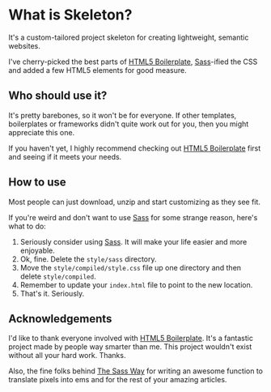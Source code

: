 What is Skeleton?
=================
It's a custom-tailored project skeleton for creating lightweight, semantic websites.

I've cherry-picked the best parts of [HTML5 Boilerplate][1], [Sass][2]-ified the CSS and added a few HTML5 elements for good measure.

Who should use it?
------------------
It's pretty barebones, so it won't be for everyone. If other templates, boilerplates or frameworks didn't quite work out for you, then you might appreciate this one.

If you haven't yet, I highly recommend checking out [HTML5 Boilerplate][1] first and seeing if it meets your needs.

How to use
----------
Most people can just download, unzip and start customizing as they see fit.

If you're weird and don't want to use [Sass][2] for some strange reason, here's what to do:

1. Seriously consider using [Sass][2]. It will make your life easier and more enjoyable.
2. Ok, fine. Delete the `style/sass` directory.
3. Move the `style/compiled/style.css` file up one directory and then delete `style/compiled`.
4. Remember to update your `index.html` file to point to the new location.
5. That's it. Seriously.

Acknowledgements
----------------
I'd like to thank everyone involved with [HTML5 Boilerplate][1]. It's a fantastic project made by people way smarter than me. This project wouldn't exist without all your hard work. Thanks.

Also, the fine folks behind [The Sass Way][3] for writing an awesome function to translate pixels into ems and for the rest of your amazing articles.

[1]: http://html5boilerplate.com/
[2]: http://sass-lang.com/
[3]: http://thesassway.com/intermediate/responsive-web-design-part-1